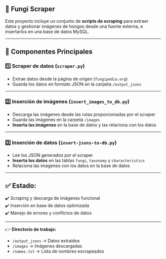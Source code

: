 ## 🍄 **Fungi Scraper**  

Este proyecto incluye un conjunto de **scripts de scraping** para extraer datos y gestionar imágenes de hongos desde una fuente externa, e insertarlos en una base de datos MySQL.  

---

## 🚀 **Componentes Principales**  

### 1️⃣ **Scraper de datos** (`scraper.py`)  
- Extrae datos desde la página de origen (`fungipedia.org`)  
- Guarda los datos en formato JSON en la carpeta `/output_jsons`  

---

### 2️⃣ **Inserción de imágenes** (`insert_images_to_db.py`)  
- Descarga las imágenes desde las rutas proporcionadas por el scraper  
- Guarda las imágenes en la carpeta `/images`  
- **Inserta las imágenes** en la base de datos y las relaciona con los datos  

---

### 3️⃣ **Inserción de datos** (`insert-jsons-to-db.py`)  
- Lee los JSON generados por el scraper  
- **Inserta los datos** en las tablas `fungi`, `taxonomy` y `characteristics`  
- Relaciona las imágenes con los datos en la base de datos  

---

## ✅ **Estado:**  
✔️ Scraping y descarga de imágenes funcional  
✔️ Inserción en base de datos optimizada  
✔️ Manejo de errores y conflictos de datos  

---

👉 **Directorio de trabajo:**  
- `/output_jsons` → Datos extraídos  
- `/images` → Imágenes descargadas  
- `/names.txt` → Lista de nombres escrapeados  
